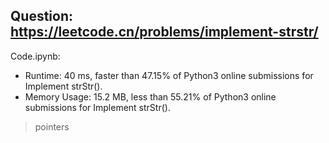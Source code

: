 ## Question: https://leetcode.cn/problems/implement-strstr/

Code.ipynb:
* Runtime: 40 ms, faster than 47.15% of Python3 online submissions for Implement strStr().
* Memory Usage: 15.2 MB, less than 55.21% of Python3 online submissions for Implement strStr().
> pointers 
